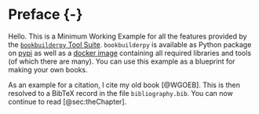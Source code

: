 # Preface {-}

Hello.
This is a Minimum Working Example for all the features provided by the [`bookbuilderpy` Tool Suite](https://thomasweise.github.io/bookbuilderpy).
`bookbuilderpy` is available as Python package on [pypi](https://pypi.org/project/bookbuilderpy/) as well as a [docker image](https://hub.docker.com/_/thomasweise/docker-bookbuilderpy) containing all required libraries and tools (of which there are many).
You can use this example as a blueprint for making your own books.

As an example for a citation, I cite my old book&nbsp;[@WGOEB].
This is then resolved to a BibTeX record in the file `bibliography.bib`.
You can now continue to read [@sec:theChapter].
